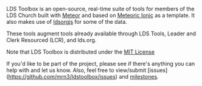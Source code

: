 LDS Toolbox is an open-source, real-time suite of tools for members of the LDS Church built with [Meteor](http://meteor.com) and based on [Meteoric Ionic](https://github.com/meteoric/meteor-ionic) as a template.  It also makes use of [ldsorgjs](https://github.com/LDSorg/ldsorgjs) for some of the data.

These tools augment tools already available through LDS Tools, Leader and Clerk Resourced (LCR), and lds.org.

Note that LDS Toolbox is distributed under the [MIT License](http://opensource.org/licenses/MIT)

If you'd like to be part of the project, please see if there's anything you can help with and let us know.  Also, feel free to view/submit [issues] (https://github.com/mrn3/ldstoolbox/issues) and [milestones](https://github.com/mrn3/ldstoolbox/milestones).
